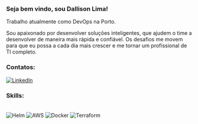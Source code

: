 ### Seja bem vindo, sou Dallison Lima!

Trabalho atualmente como DevOps na Porto.

Sou apaixonado por desenvolver soluções inteligentes, que ajudem o time a desenvolver de maneira mais rápida e confiável. 
Os desafios me movem para que eu possa a cada dia mais crescer e me tornar um profissional de TI completo.

### Contatos: 
[![LinkedIn](https://img.shields.io/badge/LinkedIn-0077B5?style=for-the-badge&logo=linkedin&logoColor=white)](https://www.linkedin.com/in/dallison-lima/)

### Skills:
<div style="display: inline_block"><br/>
  <img align="center" alt="Helm" src="https://img.shields.io/badge/helm-blue?logo=helm" />
  <img align="center" alt="AWS" src="https://img.shields.io/badge/aws-blue?logo=amazon-aws" />
  <img align="center" alt="Docker" src="https://img.shields.io/badge/docker-white?logo=docker" />
  <img align="center" alt="Terraform" src="https://img.shields.io/badge/terraform-white?logo=terraform" />




